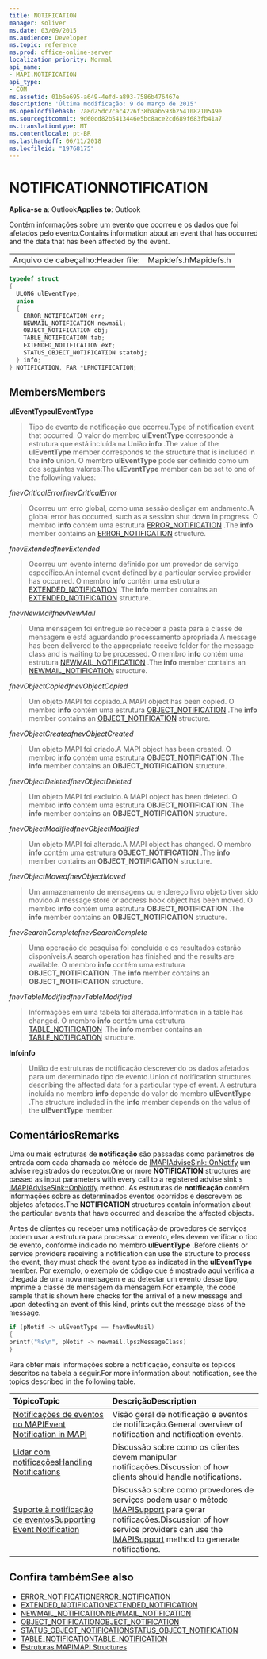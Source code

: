 ```yaml
---
title: NOTIFICATION
manager: soliver
ms.date: 03/09/2015
ms.audience: Developer
ms.topic: reference
ms.prod: office-online-server
localization_priority: Normal
api_name:
- MAPI.NOTIFICATION
api_type:
- COM
ms.assetid: 01b6e695-a649-4efd-a893-7586b476467e
description: 'Última modificação: 9 de março de 2015'
ms.openlocfilehash: 7a8d25dc7cac4226f38baab593b254108210549e
ms.sourcegitcommit: 9d60cd82b5413446e5bc8ace2cd689f683fb41a7
ms.translationtype: MT
ms.contentlocale: pt-BR
ms.lasthandoff: 06/11/2018
ms.locfileid: "19768175"
---
```

# <a name="notification"></a><span data-ttu-id="6cc97-103">NOTIFICATION</span><span class="sxs-lookup"><span data-stu-id="6cc97-103">NOTIFICATION</span></span>
 
<span data-ttu-id="6cc97-104">**Aplica-se a**: Outlook</span><span class="sxs-lookup"><span data-stu-id="6cc97-104">**Applies to**: Outlook</span></span> 
  
<span data-ttu-id="6cc97-105">Contém informações sobre um evento que ocorreu e os dados que foi afetados pelo evento.</span><span class="sxs-lookup"><span data-stu-id="6cc97-105">Contains information about an event that has occurred and the data that has been affected by the event.</span></span>
  
|||
|:-----|:-----|
|<span data-ttu-id="6cc97-106">Arquivo de cabeçalho:</span><span class="sxs-lookup"><span data-stu-id="6cc97-106">Header file:</span></span>  <br/> |<span data-ttu-id="6cc97-107">Mapidefs.h</span><span class="sxs-lookup"><span data-stu-id="6cc97-107">Mapidefs.h</span></span>  <br/> |
   
```cpp
typedef struct
{
  ULONG ulEventType;
  union
  {
    ERROR_NOTIFICATION err;
    NEWMAIL_NOTIFICATION newmail;
    OBJECT_NOTIFICATION obj;
    TABLE_NOTIFICATION tab;
    EXTENDED_NOTIFICATION ext;
    STATUS_OBJECT_NOTIFICATION statobj;
  } info;
} NOTIFICATION, FAR *LPNOTIFICATION;

```

## <a name="members"></a><span data-ttu-id="6cc97-108">Members</span><span class="sxs-lookup"><span data-stu-id="6cc97-108">Members</span></span>

<span data-ttu-id="6cc97-109">**ulEventType**</span><span class="sxs-lookup"><span data-stu-id="6cc97-109">**ulEventType**</span></span>
  
> <span data-ttu-id="6cc97-110">Tipo de evento de notificação que ocorreu.</span><span class="sxs-lookup"><span data-stu-id="6cc97-110">Type of notification event that occurred.</span></span> <span data-ttu-id="6cc97-111">O valor do membro **ulEventType** corresponde à estrutura que está incluída na União **info** .</span><span class="sxs-lookup"><span data-stu-id="6cc97-111">The value of the **ulEventType** member corresponds to the structure that is included in the **info** union.</span></span> <span data-ttu-id="6cc97-112">O membro **ulEventType** pode ser definido como um dos seguintes valores:</span><span class="sxs-lookup"><span data-stu-id="6cc97-112">The **ulEventType** member can be set to one of the following values:</span></span> 
    
 <span data-ttu-id="6cc97-113">_fnevCriticalError_</span><span class="sxs-lookup"><span data-stu-id="6cc97-113">_fnevCriticalError_</span></span>
  
> <span data-ttu-id="6cc97-114">Ocorreu um erro global, como uma sessão desligar em andamento.</span><span class="sxs-lookup"><span data-stu-id="6cc97-114">A global error has occurred, such as a session shut down in progress.</span></span> <span data-ttu-id="6cc97-115">O membro **info** contém uma estrutura [ERROR_NOTIFICATION](error_notification.md) .</span><span class="sxs-lookup"><span data-stu-id="6cc97-115">The **info** member contains an [ERROR_NOTIFICATION](error_notification.md) structure.</span></span> 
    
 <span data-ttu-id="6cc97-116">_fnevExtended_</span><span class="sxs-lookup"><span data-stu-id="6cc97-116">_fnevExtended_</span></span>
  
> <span data-ttu-id="6cc97-117">Ocorreu um evento interno definido por um provedor de serviço específico.</span><span class="sxs-lookup"><span data-stu-id="6cc97-117">An internal event defined by a particular service provider has occurred.</span></span> <span data-ttu-id="6cc97-118">O membro **info** contém uma estrutura [EXTENDED_NOTIFICATION](extended_notification.md) .</span><span class="sxs-lookup"><span data-stu-id="6cc97-118">The **info** member contains an [EXTENDED_NOTIFICATION](extended_notification.md) structure.</span></span> 
    
 <span data-ttu-id="6cc97-119">_fnevNewMail_</span><span class="sxs-lookup"><span data-stu-id="6cc97-119">_fnevNewMail_</span></span>
  
> <span data-ttu-id="6cc97-120">Uma mensagem foi entregue ao receber a pasta para a classe de mensagem e está aguardando processamento apropriada.</span><span class="sxs-lookup"><span data-stu-id="6cc97-120">A message has been delivered to the appropriate receive folder for the message class and is waiting to be processed.</span></span> <span data-ttu-id="6cc97-121">O membro **info** contém uma estrutura [NEWMAIL_NOTIFICATION](newmail_notification.md) .</span><span class="sxs-lookup"><span data-stu-id="6cc97-121">The **info** member contains an [NEWMAIL_NOTIFICATION](newmail_notification.md) structure.</span></span> 
    
 <span data-ttu-id="6cc97-122">_fnevObjectCopied_</span><span class="sxs-lookup"><span data-stu-id="6cc97-122">_fnevObjectCopied_</span></span>
  
> <span data-ttu-id="6cc97-123">Um objeto MAPI foi copiado.</span><span class="sxs-lookup"><span data-stu-id="6cc97-123">A MAPI object has been copied.</span></span> <span data-ttu-id="6cc97-124">O membro **info** contém uma estrutura [OBJECT_NOTIFICATION](object_notification.md) .</span><span class="sxs-lookup"><span data-stu-id="6cc97-124">The **info** member contains an [OBJECT_NOTIFICATION](object_notification.md) structure.</span></span> 
    
 <span data-ttu-id="6cc97-125">_fnevObjectCreated_</span><span class="sxs-lookup"><span data-stu-id="6cc97-125">_fnevObjectCreated_</span></span>
  
> <span data-ttu-id="6cc97-126">Um objeto MAPI foi criado.</span><span class="sxs-lookup"><span data-stu-id="6cc97-126">A MAPI object has been created.</span></span> <span data-ttu-id="6cc97-127">O membro **info** contém uma estrutura **OBJECT_NOTIFICATION** .</span><span class="sxs-lookup"><span data-stu-id="6cc97-127">The **info** member contains an **OBJECT_NOTIFICATION** structure.</span></span> 
    
 <span data-ttu-id="6cc97-128">_fnevObjectDeleted_</span><span class="sxs-lookup"><span data-stu-id="6cc97-128">_fnevObjectDeleted_</span></span>
  
> <span data-ttu-id="6cc97-129">Um objeto MAPI foi excluído.</span><span class="sxs-lookup"><span data-stu-id="6cc97-129">A MAPI object has been deleted.</span></span> <span data-ttu-id="6cc97-130">O membro **info** contém uma estrutura **OBJECT_NOTIFICATION** .</span><span class="sxs-lookup"><span data-stu-id="6cc97-130">The **info** member contains an **OBJECT_NOTIFICATION** structure.</span></span> 
    
 <span data-ttu-id="6cc97-131">_fnevObjectModified_</span><span class="sxs-lookup"><span data-stu-id="6cc97-131">_fnevObjectModified_</span></span>
  
> <span data-ttu-id="6cc97-132">Um objeto MAPI foi alterado.</span><span class="sxs-lookup"><span data-stu-id="6cc97-132">A MAPI object has changed.</span></span> <span data-ttu-id="6cc97-133">O membro **info** contém uma estrutura **OBJECT_NOTIFICATION** .</span><span class="sxs-lookup"><span data-stu-id="6cc97-133">The **info** member contains an **OBJECT_NOTIFICATION** structure.</span></span> 
    
 <span data-ttu-id="6cc97-134">_fnevObjectMoved_</span><span class="sxs-lookup"><span data-stu-id="6cc97-134">_fnevObjectMoved_</span></span>
  
> <span data-ttu-id="6cc97-135">Um armazenamento de mensagens ou endereço livro objeto tiver sido movido.</span><span class="sxs-lookup"><span data-stu-id="6cc97-135">A message store or address book object has been moved.</span></span> <span data-ttu-id="6cc97-136">O membro **info** contém uma estrutura **OBJECT_NOTIFICATION** .</span><span class="sxs-lookup"><span data-stu-id="6cc97-136">The **info** member contains an **OBJECT_NOTIFICATION** structure.</span></span> 
    
 <span data-ttu-id="6cc97-137">_fnevSearchComplete_</span><span class="sxs-lookup"><span data-stu-id="6cc97-137">_fnevSearchComplete_</span></span>
  
> <span data-ttu-id="6cc97-138">Uma operação de pesquisa foi concluída e os resultados estarão disponíveis.</span><span class="sxs-lookup"><span data-stu-id="6cc97-138">A search operation has finished and the results are available.</span></span> <span data-ttu-id="6cc97-139">O membro **info** contém uma estrutura **OBJECT_NOTIFICATION** .</span><span class="sxs-lookup"><span data-stu-id="6cc97-139">The **info** member contains an **OBJECT_NOTIFICATION** structure.</span></span> 
    
 <span data-ttu-id="6cc97-140">_fnevTableModified_</span><span class="sxs-lookup"><span data-stu-id="6cc97-140">_fnevTableModified_</span></span>
  
> <span data-ttu-id="6cc97-141">Informações em uma tabela foi alterada.</span><span class="sxs-lookup"><span data-stu-id="6cc97-141">Information in a table has changed.</span></span> <span data-ttu-id="6cc97-142">O membro **info** contém uma estrutura [TABLE_NOTIFICATION](table_notification.md) .</span><span class="sxs-lookup"><span data-stu-id="6cc97-142">The **info** member contains an [TABLE_NOTIFICATION](table_notification.md) structure.</span></span> 
    
<span data-ttu-id="6cc97-143">**Info**</span><span class="sxs-lookup"><span data-stu-id="6cc97-143">**info**</span></span>
  
> <span data-ttu-id="6cc97-144">União de estruturas de notificação descrevendo os dados afetados para um determinado tipo de evento.</span><span class="sxs-lookup"><span data-stu-id="6cc97-144">Union of notification structures describing the affected data for a particular type of event.</span></span> <span data-ttu-id="6cc97-145">A estrutura incluída no membro **info** depende do valor do membro **ulEventType** .</span><span class="sxs-lookup"><span data-stu-id="6cc97-145">The structure included in the **info** member depends on the value of the **ulEventType** member.</span></span> 
    
## <a name="remarks"></a><span data-ttu-id="6cc97-146">Comentários</span><span class="sxs-lookup"><span data-stu-id="6cc97-146">Remarks</span></span>

<span data-ttu-id="6cc97-147">Uma ou mais estruturas de **notificação** são passadas como parâmetros de entrada com cada chamada ao método de [IMAPIAdviseSink::OnNotify](imapiadvisesink-onnotify.md) um advise registrados do receptor.</span><span class="sxs-lookup"><span data-stu-id="6cc97-147">One or more **NOTIFICATION** structures are passed as input parameters with every call to a registered advise sink's [IMAPIAdviseSink::OnNotify](imapiadvisesink-onnotify.md) method.</span></span> <span data-ttu-id="6cc97-148">As estruturas de **notificação** contêm informações sobre as determinados eventos ocorridos e descrevem os objetos afetados.</span><span class="sxs-lookup"><span data-stu-id="6cc97-148">The **NOTIFICATION** structures contain information about the particular events that have occurred and describe the affected objects.</span></span> 
  
<span data-ttu-id="6cc97-149">Antes de clientes ou receber uma notificação de provedores de serviços podem usar a estrutura para processar o evento, eles devem verificar o tipo de evento, conforme indicado no membro **ulEventType** .</span><span class="sxs-lookup"><span data-stu-id="6cc97-149">Before clients or service providers receiving a notification can use the structure to process the event, they must check the event type as indicated in the **ulEventType** member.</span></span> <span data-ttu-id="6cc97-150">Por exemplo, o exemplo de código que é mostrado aqui verifica a chegada de uma nova mensagem e ao detectar um evento desse tipo, imprime a classe de mensagem da mensagem.</span><span class="sxs-lookup"><span data-stu-id="6cc97-150">For example, the code sample that is shown here checks for the arrival of a new message and upon detecting an event of this kind, prints out the message class of the message.</span></span> 
  
```cpp
if (pNotif -> ulEventType == fnevNewMail)
{
printf("%s\n", pNotif -> newmail.lpszMessageClass)
}

```

<span data-ttu-id="6cc97-151">Para obter mais informações sobre a notificação, consulte os tópicos descritos na tabela a seguir.</span><span class="sxs-lookup"><span data-stu-id="6cc97-151">For more information about notification, see the topics described in the following table.</span></span>
  
|<span data-ttu-id="6cc97-152">**Tópico**</span><span class="sxs-lookup"><span data-stu-id="6cc97-152">**Topic**</span></span>|<span data-ttu-id="6cc97-153">**Descrição**</span><span class="sxs-lookup"><span data-stu-id="6cc97-153">**Description**</span></span>|
|:-----|:-----|
|[<span data-ttu-id="6cc97-154">Notificações de eventos no MAPI</span><span class="sxs-lookup"><span data-stu-id="6cc97-154">Event Notification in MAPI</span></span>](event-notification-in-mapi.md) <br/> |<span data-ttu-id="6cc97-155">Visão geral de notificação e eventos de notificação.</span><span class="sxs-lookup"><span data-stu-id="6cc97-155">General overview of notification and notification events.</span></span>  <br/> |
|[<span data-ttu-id="6cc97-156">Lidar com notificações</span><span class="sxs-lookup"><span data-stu-id="6cc97-156">Handling Notifications</span></span>](handling-notifications.md) <br/> |<span data-ttu-id="6cc97-157">Discussão sobre como os clientes devem manipular notificações.</span><span class="sxs-lookup"><span data-stu-id="6cc97-157">Discussion of how clients should handle notifications.</span></span>  <br/> |
|[<span data-ttu-id="6cc97-158">Suporte à notificação de eventos</span><span class="sxs-lookup"><span data-stu-id="6cc97-158">Supporting Event Notification</span></span>](supporting-event-notification.md) <br/> |<span data-ttu-id="6cc97-159">Discussão sobre como provedores de serviços podem usar o método [IMAPISupport](imapisupportiunknown.md) para gerar notificações.</span><span class="sxs-lookup"><span data-stu-id="6cc97-159">Discussion of how service providers can use the [IMAPISupport](imapisupportiunknown.md) method to generate notifications.</span></span>  <br/> |
   
## <a name="see-also"></a><span data-ttu-id="6cc97-160">Confira também</span><span class="sxs-lookup"><span data-stu-id="6cc97-160">See also</span></span>


- [<span data-ttu-id="6cc97-161">ERROR_NOTIFICATION</span><span class="sxs-lookup"><span data-stu-id="6cc97-161">ERROR_NOTIFICATION</span></span>](error_notification.md)  
- [<span data-ttu-id="6cc97-162">EXTENDED_NOTIFICATION</span><span class="sxs-lookup"><span data-stu-id="6cc97-162">EXTENDED_NOTIFICATION</span></span>](extended_notification.md)  
- [<span data-ttu-id="6cc97-163">NEWMAIL_NOTIFICATION</span><span class="sxs-lookup"><span data-stu-id="6cc97-163">NEWMAIL_NOTIFICATION</span></span>](newmail_notification.md)  
- [<span data-ttu-id="6cc97-164">OBJECT_NOTIFICATION</span><span class="sxs-lookup"><span data-stu-id="6cc97-164">OBJECT_NOTIFICATION</span></span>](object_notification.md)  
- [<span data-ttu-id="6cc97-165">STATUS_OBJECT_NOTIFICATION</span><span class="sxs-lookup"><span data-stu-id="6cc97-165">STATUS_OBJECT_NOTIFICATION</span></span>](status_object_notification.md)  
- [<span data-ttu-id="6cc97-166">TABLE_NOTIFICATION</span><span class="sxs-lookup"><span data-stu-id="6cc97-166">TABLE_NOTIFICATION</span></span>](table_notification.md)
- [<span data-ttu-id="6cc97-167">Estruturas MAPI</span><span class="sxs-lookup"><span data-stu-id="6cc97-167">MAPI Structures</span></span>](mapi-structures.md)

